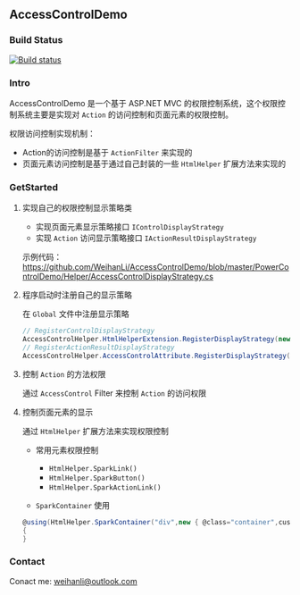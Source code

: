 ## AccessControlDemo

### Build Status
[![Build status](https://ci.appveyor.com/api/projects/status/ht69a1o8b9ss9v8a?svg=true)](https://ci.appveyor.com/project/WeihanLi/accesscontroldemo)

### Intro
AccessControlDemo 是一个基于 ASP.NET MVC 的权限控制系统，这个权限控制系统主要是实现对 `Action` 的访问控制和页面元素的权限控制。

权限访问控制实现机制：

- Action的访问控制是基于 `ActionFilter` 来实现的
- 页面元素访问控制是基于通过自己封装的一些 `HtmlHelper` 扩展方法来实现的

### GetStarted
1. 实现自己的权限控制显示策略类

    - 实现页面元素显示策略接口 `IControlDisplayStrategy`
    - 实现 `Action` 访问显示策略接口 `IActionResultDisplayStrategy`

    示例代码：
   <https://github.com/WeihanLi/AccessControlDemo/blob/master/PowerControlDemo/Helper/AccessControlDisplayStrategy.cs>


1. 程序启动时注册自己的显示策略

    在 `Global` 文件中注册显示策略
    ``` csharp
    // RegisterControlDisplayStrategy
    AccessControlHelper.HtmlHelperExtension.RegisterDisplayStrategy(new AccessControlDisplayStrategy());
    // RegisterActionResultDisplayStrategy
    AccessControlHelper.AccessControlAttribute.RegisterDisplayStrategy(new AccessActionResultDisplayStrategy());
    ```
    

1. 控制 `Action` 的方法权限

    通过 `AccessControl` Filter 来控制 `Action` 的访问权限

1. 控制页面元素的显示

    通过 `HtmlHelper` 扩展方法来实现权限控制

    - 常用元素权限控制
        
        - `HtmlHelper.SparkLink()`
        - `HtmlHelper.SparkButton()`
        - `HtmlHelper.SparkActionLink()`

    - `SparkContainer` 使用
    
    ``` csharp
    @using(HtmlHelper.SparkContainer("div",new { @class="container",custom-attribute = "abcd" }))
    {
    }
    ```

### Contact
Conact me: <weihanli@outlook.com>